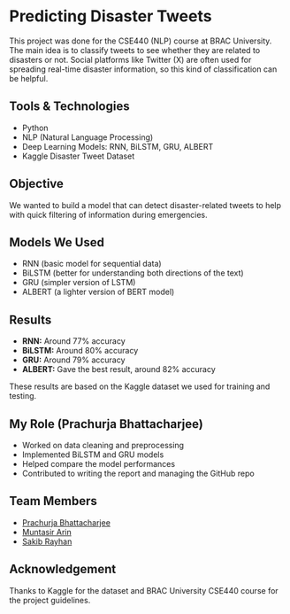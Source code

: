# Predicting Disaster Tweets

This project was done for the CSE440 (NLP) course at BRAC University. The main idea is to classify tweets to see whether they are related to disasters or not. Social platforms like Twitter (X) are often used for spreading real-time disaster information, so this kind of classification can be helpful.

## Tools & Technologies
- Python  
- NLP (Natural Language Processing)  
- Deep Learning Models: RNN, BiLSTM, GRU, ALBERT  
- Kaggle Disaster Tweet Dataset  

## Objective
We wanted to build a model that can detect disaster-related tweets to help with quick filtering of information during emergencies.

## Models We Used
- RNN (basic model for sequential data)  
- BiLSTM (better for understanding both directions of the text)  
- GRU (simpler version of LSTM)  
- ALBERT (a lighter version of BERT model)  

## Results
- **RNN:** Around 77% accuracy  
- **BiLSTM:** Around 80% accuracy  
- **GRU:** Around 79% accuracy  
- **ALBERT:** Gave the best result, around 82% accuracy  

These results are based on the Kaggle dataset we used for training and testing.

## My Role (Prachurja Bhattacharjee)
- Worked on data cleaning and preprocessing  
- Implemented BiLSTM and GRU models  
- Helped compare the model performances  
- Contributed to writing the report and managing the GitHub repo  

## Team Members
- [Prachurja Bhattacharjee](https://github.com/prachurja99)  
- [Muntasir Arin](https://github.com/Muntasir-Arin)  
- [Sakib Rayhan](https://github.com/Sakib179)  

## Acknowledgement
Thanks to Kaggle for the dataset and BRAC University CSE440 course for the project guidelines.
